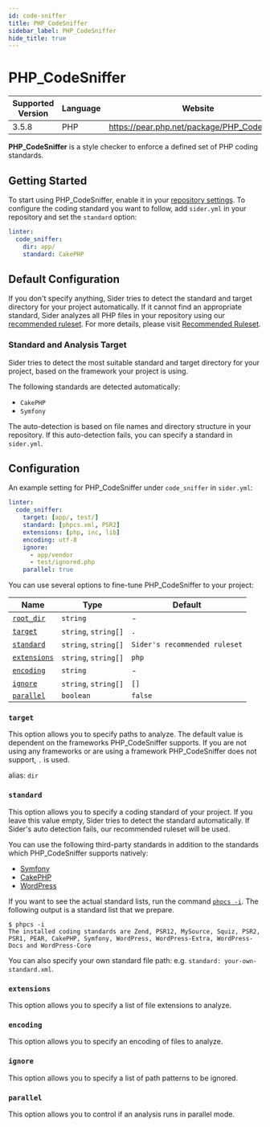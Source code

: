 ```yaml
---
id: code-sniffer
title: PHP_CodeSniffer
sidebar_label: PHP_CodeSniffer
hide_title: true
---
```


# PHP_CodeSniffer

| Supported Version | Language | Website                                      |
| ----------------- | -------- | -------------------------------------------- |
| 3.5.8             | PHP      | https://pear.php.net/package/PHP_CodeSniffer |

**PHP_CodeSniffer** is a style checker to enforce a defined set of PHP coding standards.

## Getting Started

To start using PHP_CodeSniffer, enable it in your [repository settings](../../getting-started/repository-settings.md).
To configure the coding standard you want to follow, add `sider.yml` in your repository and set the `standard` option:

```yaml
linter:
  code_sniffer:
    dir: app/
    standard: CakePHP
```

## Default Configuration

If you don't specify anything, Sider tries to detect the standard and target directory for your project automatically.
If it cannot find an appropriate standard, Sider analyzes all PHP files in your repository using our [recommended ruleset](https://github.com/sider/runners/blob/HEAD/images/code_sniffer/sider_recommended_code_sniffer.xml).
For more details, please visit [Recommended Ruleset](../../getting-started/recommended-rules.md).

### Standard and Analysis Target

Sider tries to detect the most suitable standard and target directory for your project,
based on the framework your project is using.

The following standards are detected automatically:

- `CakePHP`
- `Symfony`

The auto-detection is based on file names and directory structure in your repository.
If this auto-detection fails, you can specify a standard in `sider.yml`.

## Configuration

An example setting for PHP_CodeSniffer under `code_sniffer` in `sider.yml`:

```yaml
linter:
  code_sniffer:
    target: [app/, test/]
    standard: [phpcs.xml, PSR2]
    extensions: [php, inc, lib]
    encoding: utf-8
    ignore:
      - app/vendor
      - test/ignored.php
    parallel: true
```

You can use several options to fine-tune PHP_CodeSniffer to your project:

| Name                                                                                  | Type                 | Default                       |
| ------------------------------------------------------------------------------------- | -------------------- | ----------------------------- |
| [`root_dir`](../../getting-started/custom-configuration.md#linteranalyzer_idroot_dir) | `string`             | -                             |
| [`target`](#target)                                                                   | `string`, `string[]` | `.`                           |
| [`standard`](#standard)                                                               | `string`, `string[]` | `Sider's recommended ruleset` |
| [`extensions`](#extensions)                                                           | `string`, `string[]` | `php`                         |
| [`encoding`](#encoding)                                                               | `string`             | -                             |
| [`ignore`](#ignore)                                                                   | `string`, `string[]` | `[]`                          |
| [`parallel`](#parallel)                                                               | `boolean`            | `false`                       |

### `target`

This option allows you to specify paths to analyze. The default value is dependent on the frameworks PHP_CodeSniffer supports.
If you are not using any frameworks or are using a framework PHP_CodeSniffer does not support, `.` is used.

alias: `dir`

### `standard`

This option allows you to specify a coding standard of your project. If you leave this value empty, Sider tries to detect the standard automatically.
If Sider's auto detection fails, our recommended ruleset will be used.

You can use the following third-party standards in addition to the standards which PHP_CodeSniffer supports natively:

- [Symfony](https://github.com/djoos/Symfony-coding-standard)
- [CakePHP](https://github.com/cakephp/cakephp-codesniffer)
- [WordPress](https://github.com/WordPress/WordPress-Coding-Standards)

If you want to see the actual standard lists, run the command [`phpcs -i`](https://github.com/squizlabs/PHP_CodeSniffer/wiki/Usage#printing-a-list-of-installed-coding-standards).
The following output is a standard list that we prepare.

```console
$ phpcs -i
The installed coding standards are Zend, PSR12, MySource, Squiz, PSR2, PSR1, PEAR, CakePHP, Symfony, WordPress, WordPress-Extra, WordPress-Docs and WordPress-Core
```

You can also specify your own standard file path: e.g. `standard: your-own-standard.xml`.

### `extensions`

This option allows you to specify a list of file extensions to analyze.

### `encoding`

This option allows you to specify an encoding of files to analyze.

### `ignore`

This option allows you to specify a list of path patterns to be ignored.

### `parallel`

This option allows you to control if an analysis runs in parallel mode.
